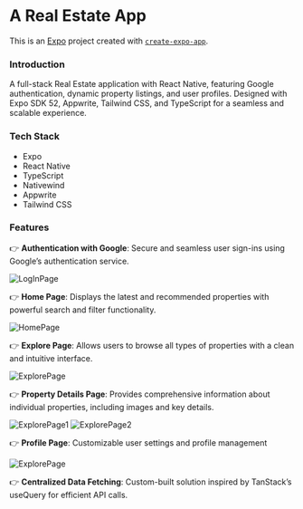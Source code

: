 # A Real Estate App

This is an [Expo](https://expo.dev) project created with [`create-expo-app`](https://www.npmjs.com/package/create-expo-app).

### Introduction

A full-stack Real Estate application with React Native, featuring Google authentication, dynamic property listings, and user profiles. Designed with Expo SDK 52, Appwrite, Tailwind CSS, and TypeScript for a seamless and scalable experience.

### Tech Stack

- Expo
- React Native
- TypeScript
- Nativewind
- Appwrite
- Tailwind CSS

### Features

👉 **Authentication with Google**: Secure and seamless user sign-ins using Google’s authentication service.

![LogInPage](assets/images/Screenshot1.png)

👉 **Home Page**: Displays the latest and recommended properties with powerful search and filter functionality.

![HomePage](assets/images/Screenshot2.png)

👉 **Explore Page**: Allows users to browse all types of properties with a clean and intuitive interface.

![ExplorePage](assets/images/Screenshot3.png)

👉 **Property Details Page**: Provides comprehensive information about individual properties, including images and key details.

![ExplorePage1](assets/images/Screenshot4.png)
![ExplorePage2](assets/images/Screenshot5.png)

👉 **Profile Page**: Customizable user settings and profile management

![ExplorePage](assets/images/Screenshot6.png)

👉 **Centralized Data Fetching**: Custom-built solution inspired by TanStack’s useQuery for efficient API calls.
